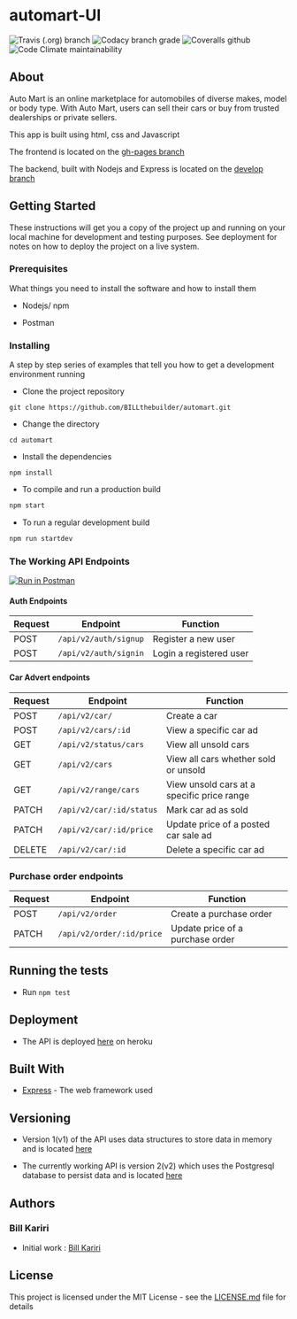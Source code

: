 # automart-UI

![Travis (.org) branch](https://img.shields.io/travis/BILLthebuilder/automart/develop.svg?style=for-the-badge)
![Codacy branch grade](https://img.shields.io/codacy/grade/49ef39d76a524574a1a17377fd577175/develop.svg?style=for-the-badge)
![Coveralls github](https://img.shields.io/coveralls/github/BILLthebuilder/automart.svg?style=for-the-badge)
![Code Climate maintainability](https://img.shields.io/codeclimate/maintainability/BILLthebuilder/automart.svg?style=for-the-badge)

## About

Auto Mart is an online marketplace for automobiles of diverse makes, model or body type. With Auto Mart, users can sell their cars or buy from trusted dealerships or private sellers.

This app is built using html, css and Javascript

The frontend is located on the [gh-pages branch](https://github.com/BILLthebuilder/automart/tree/gh-pages)

The backend, built with Nodejs and Express is located on the [develop branch](https://github.com/BILLthebuilder/automart/tree/develop)

## Getting Started

These instructions will get you a copy of the project up and running on your local machine for development and testing purposes. See deployment for notes on how to deploy the project on a live system.

### Prerequisites

What things you need to install the software and how to install them

-   Nodejs/ npm

-   Postman

### Installing

A step by step series of examples that tell you how to get a development environment running

-   Clone the project repository

`git clone https://github.com/BILLthebuilder/automart.git`

-   Change the directory

`cd automart`

-   Install the dependencies

`npm install`

-   To compile and run a production build

```bash
npm start
```

-   To run a regular development build

```bash
npm run startdev
```

### The Working API Endpoints

[![Run in Postman](https://run.pstmn.io/button.svg)](https://app.getpostman.com/run-collection/e8c72a3c6aec23d3251b)

#### Auth Endpoints

| Request | Endpoint              | Function                |
| ------- | --------------------- | ----------------------- |
| POST    | `/api/v2/auth/signup` | Register a new user     |
| POST    | `/api/v2/auth/signin` | Login a registered user |

#### Car Advert endpoints

| Request | Endpoint                 | Function                                   |
| ------- | ------------------------ | ------------------------------------------ |
| POST    | `/api/v2/car/`           | Create a car                               |
| POST    | `/api/v2/cars/:id`       | View a specific car ad                     |
| GET     | `/api/v2/status/cars`    | View all unsold cars                       |
| GET     | `/api/v2/cars`           | View all cars whether sold or unsold       |
| GET     | `/api/v2/range/cars`     | View unsold cars at a specific price range |
| PATCH   | `/api/v2/car/:id/status` | Mark car ad as sold                        |
| PATCH   | `/api/v2/car/:id/price`  | Update price of a posted car sale ad       |
| DELETE  | `/api/v2/car/:id`        | Delete a specific car ad                   |

### Purchase order endpoints

| Request | Endpoint                  | Function                         |
| ------- | ------------------------- | -------------------------------- |
| POST    | `/api/v2/order`           | Create a purchase order          |
| PATCH   | `/api/v2/order/:id/price` | Update price of a purchase order |

## Running the tests

-   Run `npm test`

## Deployment

-   The API is deployed [here](https://automart-api.herokuapp.com/) on heroku

## Built With

-   [Express](http://expressjs.com) - The web framework used

## Versioning

-   Version 1(v1) of the API uses data structures to store data in memory and is located [here](https://github.com/BILLthebuilder/automart/tree/develop/src/server/v1)

-   The currently working API is version 2(v2) which uses the Postgresql database to persist data and is located [here](https://github.com/BILLthebuilder/automart/tree/develop/src/server/v2)

## Authors

### Bill Kariri

-   Initial work : [Bill Kariri](https://github.com/BILLthebuilder)

## License

This project is licensed under the MIT License - see the [LICENSE.md](LICENSE.md) file for details
